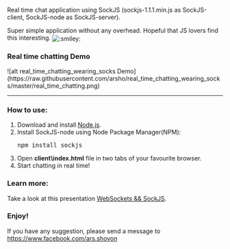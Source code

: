 <p> Real time chat application using SockJS (sockjs-1.1.1.min.js as SockJS-client, SockJS-node as SockJS-server).</p>
<p> Super simple application without any overhead.
 Hopeful that JS lovers find this interesting.
 <img class="emoji" title=":smiley:" alt=":smiley:" src="https://assets-cdn.github.com/images/icons/emoji/unicode/1f603.png" height="20" width="20" align="absmiddle">
</p>
<h3>Real time chatting Demo</h3>
![alt real_time_chatting_wearing_socks Demo](https://raw.githubusercontent.com/arsho/real_time_chatting_wearing_socks/master/real_time_chatting.png)
<hr>

<h3>
<a id="how-to-use" class="anchor" href="#how-to-use" aria-hidden="true"><span class="octicon octicon-link"></span></a>How to use:</h1>
</h3>
<ol>
<li>Download and install <a href="https://nodejs.org/en/download/">Node.js</a>.</li>
<li>Install SockJS-node using Node Package Manager(NPM): <pre>npm install sockjs</pre> </li>
<li>Open <b>client\index.html</b> file in two tabs of your favourite browser.</li>
<li>Start chatting in real time!</li>
</ol>

<h3>
<a id="learn-more" class="anchor" href="#learn-more" aria-hidden="true"><span class="octicon octicon-link"></span></a>Learn more:</h1>
</h3>
Take a look at this presentation <a href="http://www.slideshare.net/AhmedurRahmanShovon/websockets-and-sockjs">WebSockets && SockJS</a>.

<h3>Enjoy!</h3>
<p>If you have any suggestion, please send a message to <a href="https://www.facebook.com/ars.shovon">https://www.facebook.com/ars.shovon</a></p>